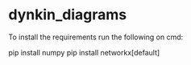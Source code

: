 # dynkin_diagrams

To install the requirements run the following on cmd:

pip install numpy
pip install networkx[default]